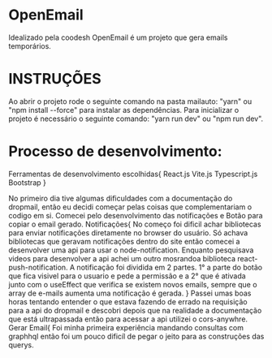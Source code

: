 # OpenEmail
Idealizado pela coodesh OpenEmail é um projeto que gera emails temporários.


# INSTRUÇÕES
Ao abrir o projeto rode o seguinte comando na pasta mailauto: "yarn" ou "npm install --force" para instalar as dependências.
Para inicializar o projeto é necessário o seguinte comando: "yarn run dev" ou "npm run dev".

# Processo de desenvolvimento:
  Ferramentas de desenvolvimento escolhidas{
      React.js
      Vite.js
      Typescript.js
      Bootstrap
   }
   
  No primeiro dia tive algumas dificuldades com a documentação do dropmail, então eu decidi começar pelas coisas que complementariam o codigo em si.
  Comecei pelo desenvolvimento das notificações e Botão para copiar o email gerado.
    Notificações{
      No começo foi dificil achar bibliotecas para enviar notificações diretamente no browser do usuário. 
      Só achava bibliotecas que geravam notificações dentro do site então comecei a desenvolver uma api para usar o node-notification.
      Enquanto pesquisava videos para desenvolver a api achei um outro mosrandoa biblioteca react-push-notification. 
      A notificação foi dividida em 2 partes. 1° a parte do botão que fica visivel para o usuario e pede a permissão e a 2° que é ativada junto com o useEffect que             verifica se existem novos emails, sempre que o array de e-mails aumenta uma notificação é gerada.
      }
  Passei umas boas horas tentando entender o que estava fazendo de errado na requisição para a api do dropmail e descobri depois que na realidade a documentação que       está ultrapassada então para acessar a api utilizei o cors-anywhre.
    Gerar Email{
      Foi minha primeira experiência mandando consultas com graphhql então foi um pouco dificíl de pegar o jeito para as construções das querys. 
      
  
 
